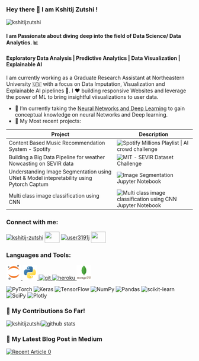### Hey there 👋 I am Kshitij Zutshi ! 

<p align="left"> <img src="https://komarev.com/ghpvc/?username=kshitijzutshi&label=Profile%20views&color=0e75b6&style=flat" alt="kshitijzutshi" /> </p>

#### I am Passionate about diving deep into the field of Data Science/ Data Analytics. 📊

#### Exploratory Data Analysis | Predictive Analytics | Data Visualization | Explainable AI


I am currently working as a Graduate Research Assistant at Northeastern University 🇺🇸 with a focus on Data Imputation, Visualization and Explainable AI pipelines 🧠. I ❤️ building responsive Websites and leverage the power of ML to bring insightful viisualizations to user data. 
- 🔭 I’m currently taking the [Neural Networks and Deep Learning](https://www.coursera.org/learn/neural-networks-deep-learning?specialization=deep-learning) to gain conceptual knowledge on neural Networks and Deep learning.
- 🌱 My Most recent projects:

| Project                                                                                  | Description                                                                                                                                                    |
|------------------------------------------------------------------------------------------|----------------------------------------------------------------------------------------------------------------------------------------------------------------|
| Content Based Music Recommendation System - Spotify                                      | ![Spotify Millions Playlist \| AI crowd challenge](https://www.aicrowd.com/challenges/spotify-million-playlist-dataset-challenge)                              |
| Building a Big Data Pipeline for weather Nowcasting on SEVIR data                        | ![MIT - SEVIR Dataset Challenge](https://sevir.mit.edu/)                                                                                                       |
| Understanding Image Segmentation using UNet & Model intepretability using Pytorch Captum | ![Image Segmentation Jupyter Notebook](https://github.com/kshitijzutshi/INFO6105-Final-Portfolio-Project/blob/main/image-segmentation-with-unet-pytorch.ipynb) |
| Multi class image classification using CNN                                               | ![Multi class image classification using CNN Jupyter Notebook](https://github.com/kshitijzutshi/INFO6105-CNN-Assignment)                                       |


<h3 align="left">Connect with me:</h3>
<p align="left">

<a href="https://linkedin.com/in/kshitij-zutshi" target="blank"><img align="center" src="https://cdn.jsdelivr.net/npm/simple-icons@3.0.1/icons/linkedin.svg" alt="kshitij-zutshi" height="30" width="40" /></a>
<a href="https://instagram.com/" target="blank"><img align="center" src="https://cdn.jsdelivr.net/npm/simple-icons@3.0.1/icons/instagram.svg" alt="" height="30" width="40" /></a>
<a href="https://www.leetcode.com/user3191j" target="blank"><img align="center" src="https://cdn.jsdelivr.net/npm/simple-icons@3.0.1/icons/leetcode.svg" alt="user3191j" height="30" width="40" /></a>
<a href="https://facebook.com/" target="blank"><img align="center" src="https://cdn.jsdelivr.net/npm/simple-icons@3.0.1/icons/facebook.svg" alt="" height="30" width="40" /></a>
</p>




<h3 align="left">Languages and Tools:</h3>
<p align="left">
 <a href="https://jupyter.org/" target="_blank"> <img src="https://raw.githubusercontent.com/devicons/devicon/master/icons/jupyter/jupyter-original.svg" alt="css3" width="40" height="40"/> </a>
   <a href="https://www.python.org" target="_blank"> <img src="https://raw.githubusercontent.com/devicons/devicon/master/icons/python/python-original.svg" alt="python" width="40" height="40"/> </a> <a href="https://git-scm.com/" target="_blank"> <img src="https://www.vectorlogo.zone/logos/git-scm/git-scm-icon.svg" alt="git" width="40" height="40"/> </a> 
  <a href="https://heroku.com" target="_blank"> <img src="https://www.vectorlogo.zone/logos/heroku/heroku-icon.svg" alt="heroku" width="40" height="40"/> </a> 
  <a href="https://www.mongodb.com/" target="_blank"> <img src="https://raw.githubusercontent.com/devicons/devicon/master/icons/mongodb/mongodb-original-wordmark.svg" alt="mongodb" width="40" height="40"/> </a>
 
 ![PyTorch](https://img.shields.io/badge/PyTorch-%23EE4C2C.svg?style=for-the-badge&logo=PyTorch&logoColor=white) ![Keras](https://img.shields.io/badge/Keras-%23D00000.svg?style=for-the-badge&logo=Keras&logoColor=white) ![TensorFlow](https://img.shields.io/badge/TensorFlow-%23FF6F00.svg?style=for-the-badge&logo=TensorFlow&logoColor=white) ![NumPy](https://img.shields.io/badge/numpy-%23013243.svg?style=for-the-badge&logo=numpy&logoColor=white) ![Pandas](https://img.shields.io/badge/pandas-%23150458.svg?style=for-the-badge&logo=pandas&logoColor=white) ![scikit-learn](https://img.shields.io/badge/scikit--learn-%23F7931E.svg?style=for-the-badge&logo=scikit-learn&logoColor=white) ![SciPy](https://img.shields.io/badge/SciPy-%230C55A5.svg?style=for-the-badge&logo=scipy&logoColor=%white)  ![Plotly](https://img.shields.io/badge/Plotly-%233F4F75.svg?style=for-the-badge&logo=plotly&logoColor=white) 
 <!---
   <a href="https://nodejs.org" target="_blank"> <img src="https://raw.githubusercontent.com/devicons/devicon/master/icons/nodejs/nodejs-original-wordmark.svg" alt="nodejs" width="40" height="40"/> </a> 
  <a href="https://www.w3.org/html/" target="_blank"> <img src="https://raw.githubusercontent.com/devicons/devicon/master/icons/html5/html5-original-wordmark.svg" alt="html5" width="40" height="40"/> </a> 
  <a href="https://developer.mozilla.org/en-US/docs/Web/JavaScript" target="_blank"> <img src="https://raw.githubusercontent.com/devicons/devicon/master/icons/javascript/javascript-original.svg" alt="javascript" width="40" height="40"/> </a> 
  <a href="https://www.w3schools.com/css/" target="_blank"> <img src="https://raw.githubusercontent.com/devicons/devicon/master/icons/css3/css3-original-wordmark.svg" alt="css3" width="40" height="40"/> </a>
    <a href="https://reactjs.org/" target="_blank"> <img src="https://raw.githubusercontent.com/devicons/devicon/master/icons/react/react-original-wordmark.svg" alt="react" width="40" height="40"/></a>
  <a href="https://expressjs.com" target="_blank"> <img src="https://raw.githubusercontent.com/devicons/devicon/master/icons/express/express-original-wordmark.svg" alt="express" width="40" height="40"/> </a> 
  <a href="https://firebase.google.com/" target="_blank"> <img src="https://www.vectorlogo.zone/logos/firebase/firebase-icon.svg" alt="firebase" width="40" height="40"/> </a> 
  <a href="https://git-scm.com/" target="_blank"> <img src="https://www.vectorlogo.zone/logos/git-scm/git-scm-icon.svg" alt="git" width="40" height="40"/> </a> 
  <a href="https://heroku.com" target="_blank"> <img src="https://www.vectorlogo.zone/logos/heroku/heroku-icon.svg" alt="heroku" width="40" height="40"/> </a> 
  <a href="https://www.mongodb.com/" target="_blank"> <img src="https://raw.githubusercontent.com/devicons/devicon/master/icons/mongodb/mongodb-original-wordmark.svg" alt="mongodb" width="40" height="40"/> </a> </p>
 
-->

### 🌱 My Contributions So Far!
 <!---
<p>&nbsp;<img align="center" src="https://github-readme-stats.vercel.app/api?username=kshitijzutshi&show_icons=true&locale=en&theme=dark" alt="kshitijzutshi" /></p>
-->
<img align="left" src="https://github-readme-stats.vercel.app/api/top-langs?username=kshitijzutshi&show_icons=true&locale=en&layout=compact" alt="kshitijzutshi" />
 
![github stats](https://github-readme-stats.vercel.app/api?username=kshitijzutshi&show_icons=true) 
 
### 📝 My Latest Blog Post in Medium
<a target="_blank" href="https://github-readme-medium-recent-article.vercel.app/medium/@kshitij.zutshi/0"><img src="https://github-readme-medium-recent-article.vercel.app/medium/@kshitij.zutshi/0" alt="Recent Article 0"></a>
